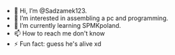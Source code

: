 - 👋 Hi, I’m @Sadzamek123.
- 👀 I’m interested in assembling a pc and programming.
- 🌱 I’m currently learning SPMKpoland.
- 📫 How to reach me don't know
- ⚡ Fun fact: guess he's alive xd

<!---
Sadzamek123/Sadzamek123 is a ✨ special ✨ repository because its `README.md` (this file) appears on your GitHub profile.
You can click the Preview link to take a look at your changes.
--->
